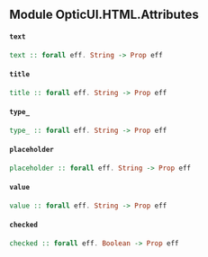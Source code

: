## Module OpticUI.HTML.Attributes

#### `text`

``` purescript
text :: forall eff. String -> Prop eff
```

#### `title`

``` purescript
title :: forall eff. String -> Prop eff
```

#### `type_`

``` purescript
type_ :: forall eff. String -> Prop eff
```

#### `placeholder`

``` purescript
placeholder :: forall eff. String -> Prop eff
```

#### `value`

``` purescript
value :: forall eff. String -> Prop eff
```

#### `checked`

``` purescript
checked :: forall eff. Boolean -> Prop eff
```


